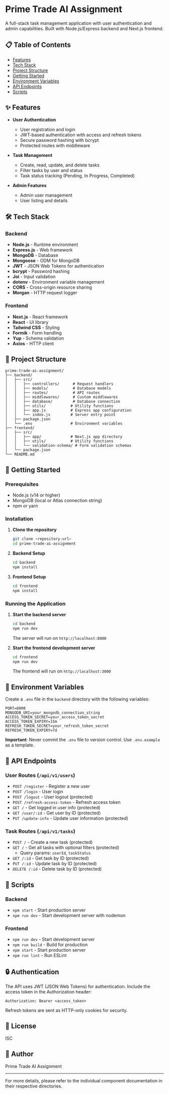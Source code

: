 # Prime Trade AI Assignment

A full-stack task management application with user authentication and admin capabilities. Built with Node.js/Express backend and Next.js frontend.

## 📋 Table of Contents

- [Features](#features)
- [Tech Stack](#tech-stack)
- [Project Structure](#project-structure)
- [Getting Started](#getting-started)
- [Environment Variables](#environment-variables)
- [API Endpoints](#api-endpoints)
- [Scripts](#scripts)

## ✨ Features

- **User Authentication**
  - User registration and login
  - JWT-based authentication with access and refresh tokens
  - Secure password hashing with bcrypt
  - Protected routes with middleware

- **Task Management**
  - Create, read, update, and delete tasks
  - Filter tasks by user and status
  - Task status tracking (Pending, In Progress, Completed)

- **Admin Features**
  - Admin user management
  - User listing and details

## 🛠 Tech Stack

### Backend
- **Node.js** - Runtime environment
- **Express.js** - Web framework
- **MongoDB** - Database
- **Mongoose** - ODM for MongoDB
- **JWT** - JSON Web Tokens for authentication
- **bcrypt** - Password hashing
- **Joi** - Input validation
- **dotenv** - Environment variable management
- **CORS** - Cross-origin resource sharing
- **Morgan** - HTTP request logger

### Frontend
- **Next.js** - React framework
- **React** - UI library
- **Tailwind CSS** - Styling
- **Formik** - Form handling
- **Yup** - Schema validation
- **Axios** - HTTP client

## 📁 Project Structure

```
prime-trade-ai-assignment/
├── backend/
│   ├── src/
│   │   ├── controllers/      # Request handlers
│   │   ├── models/           # Database models
│   │   ├── routes/           # API routes
│   │   ├── middlewares/      # Custom middlewares
│   │   ├── database/         # Database connection
│   │   ├── utils/           # Utility functions
│   │   ├── app.js           # Express app configuration
│   │   └── index.js         # Server entry point
│   ├── package.json
│   └── .env                 # Environment variables
├── frontend/
│   ├── src/
│   │   ├── app/             # Next.js app directory
│   │   ├── utils/           # Utility functions
│   │   └── validation-schema/ # Form validation schemas
│   └── package.json
└── README.md
```

## 🚀 Getting Started

### Prerequisites

- Node.js (v14 or higher)
- MongoDB (local or Atlas connection string)
- npm or yarn

### Installation

1. **Clone the repository**
   ```bash
   git clone <repository-url>
   cd prime-trade-ai-assignment
   ```

2. **Backend Setup**
   ```bash
   cd backend
   npm install
   ```

3. **Frontend Setup**
   ```bash
   cd frontend
   npm install
   ```

### Running the Application

1. **Start the backend server**
   ```bash
   cd backend
   npm run dev
   ```
   The server will run on `http://localhost:8000`

2. **Start the frontend development server**
   ```bash
   cd frontend
   npm run dev
   ```
   The frontend will run on `http://localhost:3000`

## 🔐 Environment Variables

Create a `.env` file in the `backend` directory with the following variables:

```env
PORT=8000
MONGODB_URI=your_mongodb_connection_string
ACCESS_TOKEN_SECRET=your_access_token_secret
ACCESS_TOKEN_EXPIRY=15m
REFRESH_TOKEN_SECRET=your_refresh_token_secret
REFRESH_TOKEN_EXPIRY=7d
```

**Important**: Never commit the `.env` file to version control. Use `.env.example` as a template.

## 📡 API Endpoints

### User Routes (`/api/v1/users`)

- `POST /register` - Register a new user
- `POST /login` - User login
- `POST /logout` - User logout (protected)
- `POST /refresh-access-token` - Refresh access token
- `GET /` - Get logged in user info (protected)
- `GET /user/:id` - Get user by ID (protected)
- `PUT /update-info` - Update user information (protected)

### Task Routes (`/api/v1/tasks`)

- `POST /` - Create a new task (protected)
- `GET /` - Get all tasks with optional filters (protected)
  - Query params: `userId`, `taskStatus`
- `GET /:id` - Get task by ID (protected)
- `PUT /:id` - Update task by ID (protected)
- `DELETE /:id` - Delete task by ID (protected)

## 📜 Scripts

### Backend
- `npm start` - Start production server
- `npm run dev` - Start development server with nodemon

### Frontend
- `npm run dev` - Start development server
- `npm run build` - Build for production
- `npm start` - Start production server
- `npm run lint` - Run ESLint

## 🔒 Authentication

The API uses JWT (JSON Web Tokens) for authentication. Include the access token in the Authorization header:

```
Authorization: Bearer <access_token>
```

Refresh tokens are sent as HTTP-only cookies for security.

## 📝 License

ISC

## 👤 Author

Prime Trade AI Assignment

---

For more details, please refer to the individual component documentation in their respective directories.

